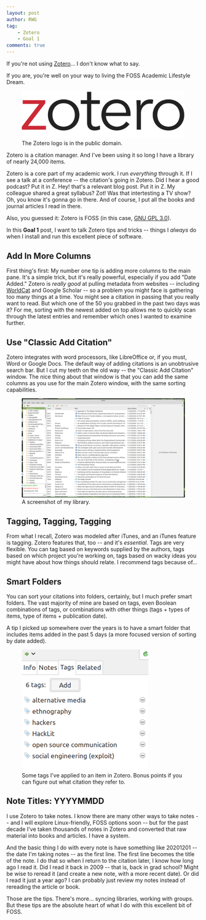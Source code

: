 ```yaml
---
layout: post
author: RWG
tag: 
    - Zotero
    - Goal 1
comments: true
---
```


If you're not using [Zotero](https://www.zotero.org)... I don't know what to say. 

If you are, you're well on your way to living the FOSS Academic Lifestyle Dream. 

<figure>
    <img src="/assets/images/zotero.png" alt="The Zotero Logo" title="The Zotero Logo">
    <figcaption>The Zotero logo is in the public domain.</figcaption>
</figure>

<!-- more -->

Zotero is a citation manager. And I've been using it so long I have a library of nearly 24,000 items.

Zotero is a core part of my academic work. I run *everything* through it. If I see a talk at a conference -- the citation's going in Zotero. Did I hear a good podcast? Put it in Z. Hey! that's a relevant blog post. Put it in Z. My colleague shared a great syllabus? Zot! Was that intertesting a TV show? Oh, you know it's gonna go in there. And of course, I put all the books and journal articles I read in there. 

Also, you guessed it: Zotero is FOSS (in this case, [GNU GPL 3.0](http://www.gnu.org/licenses/agpl-3.0.html)).

In this **Goal 1** post, I want to talk Zotero tips and tricks -- things I *always* do when I install and run this excellent piece of software.


Add In More Columns
-------------------

First thing's first: My number one tip is adding more columns to the main pane. It's a simple trick, but it's really powerful, especially if you add "Date Added." Zotero is *really good* at pulling metadata from websites -- including [WorldCat](https://www.worldcat.org) and Google Scholar -- so a problem you might face is gathering too many things at a time. You might see a citation in passing that you really want to read. But which one of the 50 you grabbed in the past two days was it? For me, sorting with the newest added on top allows me to quickly scan through the latest entries and remember which ones I wanted to examine further.

Use "Classic Add Citation"
-------------------------

Zotero integrates with word processors, like LibreOffice or, if you must, Word or Google Docs. The default way of adding citations is an unobtrusive search bar. But I cut my teeth on the old way -- the "Classic Add Citation" window. The nice thing about that window is that you can add the same columns as you use for the main Zotero window, with the same sorting capabilities.

<figure>
    <img src="/assets/images/zoteroscreen.png" alt="A screenshot of a Zotero library" title="A Zotero screenshot">
    <figcaption>A screenshot of my library.</figcaption>
</figure>

Tagging, Tagging, Tagging
-------------------------

From what I recall, Zotero was modeled after iTunes, and an iTunes feature is tagging. Zotero features that, too -- and it's *essential.* Tags are very flexible. You can tag based on keywords supplied by the authors, tags based on which project you're working on, tags based on wacky ideas you might have about how things should relate. I recommend tags because of...


Smart Folders
-------------

You can sort your citations into folders, certainly, but I much prefer smart folders. The vast majority of mine are based on tags, even Boolean combinations of tags, or combinations with other things (tags + types of items, type of items + publication date).

A tip I picked up somewhere over the years is to have a smart folder that includes items added in the past 5 days (a more focused version of sorting by date added).

<figure>
    <img src="/assets/images/tags.png" alt="A Zotero tag window" title="A Zotero tag window">
    <figcaption>Some tags I've applied to an item in Zotero. Bonus points if you can figure out what citation they refer to.</figcaption>
</figure>

Note Titles: YYYYMMDD
---------------------

I use Zotero to take notes. I know there are many other ways to take notes -- and I will explore Linux-friendly, FOSS options soon -- but for the past decade I've taken thousands of notes in Zotero and converted that raw material into books and articles. I have a system.

And the basic thing I do with every note is have something like 20201201 -- the date I'm taking notes -- as the first line. The first line becomes the title of the note. I do that so when I return to the citation later, I know how long ago I read it. Did I read it back in 2009 -- that is, back in grad school? Might be wise to reread it (and create a new note, with a more recent date). Or did I read it just a year ago? I can probably just review my notes instead of rereading the article or book.


Those are the tips. There's more... syncing libraries, working with groups. But these tips are the absolute heart of what I do with this excellent bit of FOSS.
